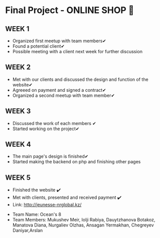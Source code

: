 # Final Project - ONLINE SHOP 🚀
## WEEK 1
* Organized first meetup with team members✔
* Found a potential client✔
* Possible meeting with a client next week for further discussion
## WEEK 2
* Met with our clients and discussed the design and function of the website✔ 
* Agreeed on payment and signed a contract✔
* Organized a second meetup with team member✔
## WEEK 3
* Discussed the work of each members ✔
* Started working on the project✔
## WEEK 4
* The main page's design is finished✔
* Started making the backend on php and finishing other pages
## WEEK 5
* Finished the website ✔️
* Met with clients, presented and received payment ✔️
* Link: http://jeunesse-nrglobal.kz/

- Team Name: Ocean's 8
- Team Members: Mukushev Meir, Iolji Rabiya, Dauytzhanova Botakoz, Manatova Diana, Nurgaliev Olzhas, Ansagan Yermakhan, Chegreyev Daniyar,Arslan 
